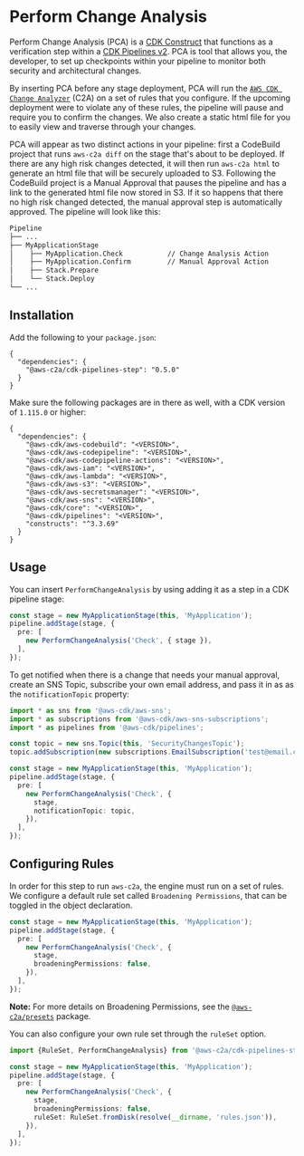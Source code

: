 # Perform Change Analysis

Perform Change Analysis (PCA) is a [CDK Construct](https://docs.aws.amazon.com/cdk/latest/guide/constructs.html) that functions as a
verification step within a [CDK Pipelines v2](https://aws.amazon.com/blogs/developer/cdk-pipelines-continuous-delivery-for-aws-cdk-applications/).
PCA is tool that allows you, the developer, to set up checkpoints within your
pipeline to monitor both security and architectural changes.

By inserting PCA before any stage deployment, PCA will run the [`AWS CDK Change Analyzer`](https://www.npmjs.com/package/aws-c2a)
(C2A) on a set of rules that you configure. If the upcoming deployment were
to violate any of these rules, the pipeline will pause and require you to confirm
the changes. We also create a static html file for you to easily view and traverse through
your changes.

PCA will appear as two distinct actions in your pipeline: first a CodeBuild project
that runs `aws-c2a diff` on the stage that's about to be deployed. If there are any
high risk changes detected, it will then run `aws-c2a html` to generate an html file
that will be securely uploaded to S3. Following the CodeBuild project is a Manual Approval
that pauses the pipeline and has a link to the generated html file now stored in S3.
If it so happens that there no high risk changed detected, the manual approval step
is automatically approved. The pipeline will look like this:

```txt
Pipeline
├── ...
├── MyApplicationStage
│    ├── MyApplication.Check           // Change Analysis Action
│    ├── MyApplication.Confirm         // Manual Approval Action
│    ├── Stack.Prepare
│    └── Stack.Deploy
└── ...
```

## Installation

Add the following to your `package.json`:

```
{
  "dependencies": {
    "@aws-c2a/cdk-pipelines-step": "0.5.0"
  }
}
```

Make sure the following packages are in there as well, with
a CDK version of `1.115.0` or higher:

```
{
  "dependencies": {
    "@aws-cdk/aws-codebuild": "<VERSION>",
    "@aws-cdk/aws-codepipeline": "<VERSION>",
    "@aws-cdk/aws-codepipeline-actions": "<VERSION>",
    "@aws-cdk/aws-iam": "<VERSION>",
    "@aws-cdk/aws-lambda": "<VERSION>",
    "@aws-cdk/aws-s3": "<VERSION>",
    "@aws-cdk/aws-secretsmanager": "<VERSION>",
    "@aws-cdk/aws-sns": "<VERSION>",
    "@aws-cdk/core": "<VERSION>",
    "@aws-cdk/pipelines": "<VERSION>",
    "constructs": "^3.3.69"
  }
}
```

## Usage

You can insert `PerformChangeAnalysis` by using adding it as a step in a CDK pipeline stage:

```ts
const stage = new MyApplicationStage(this, 'MyApplication');
pipeline.addStage(stage, {
  pre: [
    new PerformChangeAnalysis('Check', { stage }),
  ],
});
```

To get notified when there is a change that needs your manual approval,
create an SNS Topic, subscribe your own email address, and pass it in as
as the `notificationTopic` property:

```ts
import * as sns from '@aws-cdk/aws-sns';
import * as subscriptions from '@aws-cdk/aws-sns-subscriptions';
import * as pipelines from '@aws-cdk/pipelines';

const topic = new sns.Topic(this, 'SecurityChangesTopic');
topic.addSubscription(new subscriptions.EmailSubscription('test@email.com'));

const stage = new MyApplicationStage(this, 'MyApplication');
pipeline.addStage(stage, {
  pre: [
    new PerformChangeAnalysis('Check', {
      stage,
      notificationTopic: topic,
    }),
  ],
});
```

## Configuring Rules

In order for this step to run `aws-c2a`, the engine must run on a set
of rules. We configure a default rule set called `Broadening Permissions`,
that can be toggled in the object declaration.

```ts
const stage = new MyApplicationStage(this, 'MyApplication');
pipeline.addStage(stage, {
  pre: [
    new PerformChangeAnalysis('Check', {
      stage,
      broadeningPermissions: false,
    }),
  ],
});
```

**Note:** For more details on Broadening Permissions, see the
[`@aws-c2a/presets`](https://www.npmjs.com/package/@aws-c2a/presets) package.

You can also configure your own rule set through the `ruleSet` option.

```ts
import {RuleSet, PerformChangeAnalysis} from '@aws-c2a/cdk-pipelines-step';

const stage = new MyApplicationStage(this, 'MyApplication');
pipeline.addStage(stage, {
  pre: [
    new PerformChangeAnalysis('Check', {
      stage,
      broadeningPermissions: false,
      ruleSet: RuleSet.fromDisk(resolve(__dirname, 'rules.json')),
    }),
  ],
});
```